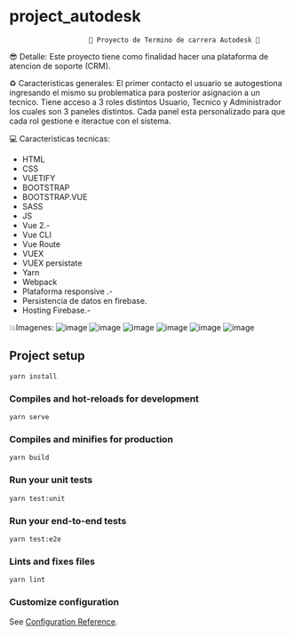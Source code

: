 # project_autodesk
                        🚀 Proyecto de Termino de carrera Autodesk 🚀
😎 Detalle:
Este proyecto tiene como finalidad hacer una plataforma de atencion de soporte (CRM).

♻ Caracteristicas generales:
El primer contacto el usuario se autogestiona ingresando el mismo su problematica para posterior asignacion a un tecnico.
Tiene acceso a 3 roles distintos Usuario, Tecnico y Administrador los cuales son 3 paneles distintos.
Cada panel esta personalizado para que cada rol gestione e iteractue con el sistema.

💻 Caracteristicas tecnicas:
- HTML
- CSS
- VUETIFY
- BOOTSTRAP
- BOOTSTRAP.VUE
- SASS
- JS
- Vue 2.-
- Vue CLI
- Vue Route
- VUEX
- VUEX persistate
- Yarn
- Webpack
- Plataforma responsive .-
- Persistencia de datos en firebase.
- Hosting Firebase.-

💥Imagenes:
![image](https://user-images.githubusercontent.com/45573547/150236665-19af6d4f-0fe5-4214-9018-bba8ef6d3972.png)
![image](https://user-images.githubusercontent.com/45573547/150236564-0e4d9c4d-5247-4533-85dc-19a0acbb35ff.png)
![image](https://user-images.githubusercontent.com/45573547/152666243-25946e79-0e46-4674-976e-f0c75c9321dd.png)
![image](https://user-images.githubusercontent.com/45573547/152666252-78a86494-b6c4-432e-8356-e4cc2f3e1d4e.png)
![image](https://user-images.githubusercontent.com/45573547/152666270-0352ceb6-9738-4e6e-bee7-c0e9a141316f.png)
![image](https://user-images.githubusercontent.com/45573547/152666278-098e748b-5d61-4176-911f-104edfa35ada.png)



## Project setup
```
yarn install
```

### Compiles and hot-reloads for development
```
yarn serve
```

### Compiles and minifies for production
```
yarn build
```

### Run your unit tests
```
yarn test:unit
```

### Run your end-to-end tests
```
yarn test:e2e
```

### Lints and fixes files
```
yarn lint
```

### Customize configuration
See [Configuration Reference](https://cli.vuejs.org/config/).
